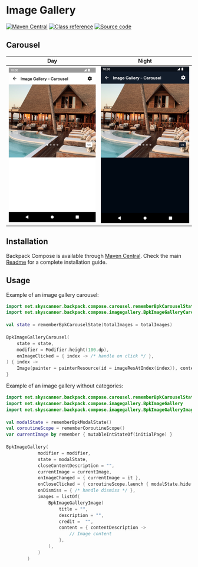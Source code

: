 # Image Gallery

[![Maven Central](https://img.shields.io/maven-central/v/net.skyscanner.backpack/backpack-compose)](https://search.maven.org/artifact/net.skyscanner.backpack/backpack-compose)
[![Class reference](https://img.shields.io/badge/Class%20reference-Android-blue)](https://backpack.github.io/android/backpack-compose/net.skyscanner.backpack.compose.imagegallery)
[![Source code](https://img.shields.io/badge/Source%20code-GitHub-lightgrey)](https://github.com/Skyscanner/backpack-android/tree/main/backpack-compose/src/main/kotlin/net/skyscanner/backpack/compose/imagegallery)

## Carousel

| Day                                                                                                                                                                                    | Night                                                                                                                                                                                                 |
|----------------------------------------------------------------------------------------------------------------------------------------------------------------------------------------|-------------------------------------------------------------------------------------------------------------------------------------------------------------------------------------------------------|
| <img src="https://raw.githubusercontent.com/Skyscanner/backpack-android/main/docs/compose/ImageGallery/screenshots/carousel.png" alt="Image Gallery Carousel component" width="375" /> | <img src="https://raw.githubusercontent.com/Skyscanner/backpack-android/main/docs/compose/ImageGallery/screenshots/carousel_dm.png" alt="Image Gallery Carousel component - dark mode" width="375" /> |

## Installation

Backpack Compose is available through [Maven Central](https://search.maven.org/artifact/net.skyscanner.backpack/backpack-compose). Check the main [Readme](https://github.com/skyscanner/backpack-android#installation) for a complete installation guide.

## Usage

Example of an image gallery carousel:

```Kotlin
import net.skyscanner.backpack.compose.carousel.rememberBpkCarouselState
import net.skyscanner.backpack.compose.imagegallery.BpkImageGalleryCarousel

val state = rememberBpkCarouselState(totalImages = totalImages)

BpkImageGalleryCarousel(
    state = state,
    modifier = Modifier.height(100.dp),
    onImageClicked = { index -> /* handle on click */ },
) { index ->
    Image(painter = painterResource(id = imageResAtIndex(index)), contentDescription = "")
}
```

Example of an image gallery without categories:

```Kotlin
import net.skyscanner.backpack.compose.carousel.rememberBpkCarouselState
import net.skyscanner.backpack.compose.imagegallery.BpkImageGallery
import net.skyscanner.backpack.compose.imagegallery.BpkImageGalleryImage

val modalState = rememberBpkModalState()
val coroutineScope = rememberCoroutineScope()
var currentImage by remember { mutableIntStateOf(initialPage) }

BpkImageGallery(
            modifier = modifier,
            state = modalState,
            closeContentDescription = "",
            currentImage = currentImage,
            onImageChanged = { currentImage = it },
            onCloseClicked = { coroutineScope.launch { modalState.hide() } },
            onDismiss = { /* handle dismiss */ },
            images = listOf(
                BpkImageGalleryImage(
                    title = "",
                    description = "",
                    credit =  "",
                    content = { contentDescription ->
                        // Image content
                    },
                ),
            )
        )
```
